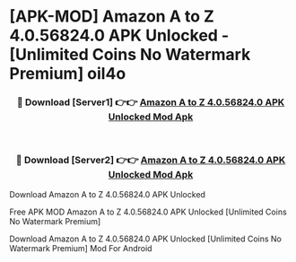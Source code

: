 # [APK-MOD] Amazon A to Z 4.0.56824.0 APK Unlocked - [Unlimited Coins No Watermark Premium] oil4o



<div align="center">
<h3>🔴 Download [Server1] 👉👉 <a href="https://momento.my/?title=Amazon_A_to_Z_4.0.56824.0_APK_Unlocked">Amazon A to Z 4.0.56824.0 APK Unlocked Mod Apk</a></h3><br>

<h3>🔴 Download [Server2] 👉👉 <a href="https://momento.my/?title=Amazon_A_to_Z_4.0.56824.0_APK_Unlocked">Amazon A to Z 4.0.56824.0 APK Unlocked Mod Apk</a></h3>
</div>



Download Amazon A to Z 4.0.56824.0 APK Unlocked 

Free APK MOD Amazon A to Z 4.0.56824.0 APK Unlocked [Unlimited Coins No Watermark Premium]

Download Amazon A to Z 4.0.56824.0 APK Unlocked [Unlimited Coins No Watermark Premium] Mod For Android
